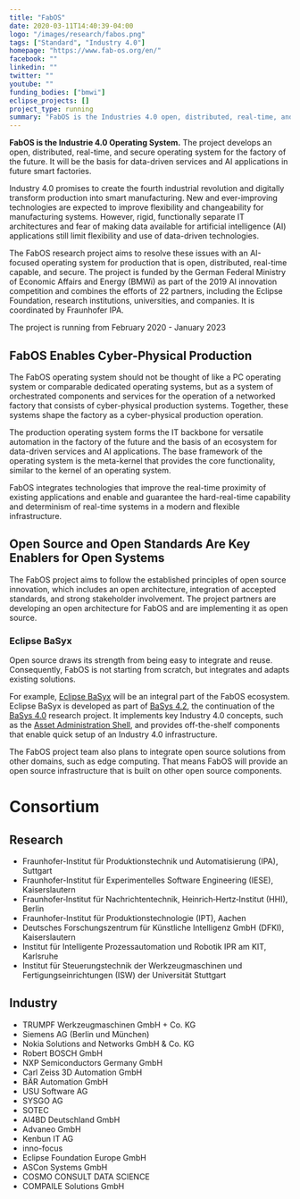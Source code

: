 ```yaml
---
title: "FabOS"
date: 2020-03-11T14:40:39-04:00
logo: "/images/research/fabos.png"
tags: ["Standard", "Industry 4.0"]
homepage: "https://www.fab-os.org/en/"
facebook: ""
linkedin: ""
twitter: ""
youtube: ""
funding_bodies: ["bmwi"]
eclipse_projects: []
project_type: running
summary: "FabOS is the Industries 4.0 open, distributed, real-time, and secure operating system."
---
```


**FabOS is the Industrie 4.0 Operating System.** The project develops an open, distributed, real-time, and secure operating system for the factory of the future. It will be the basis for data-driven services and AI applications in future smart factories.

Industry 4.0 promises to create the fourth industrial revolution and digitally transform production into smart manufacturing. New and ever-improving technologies are expected to improve flexibility and changeability for manufacturing systems. However, rigid, functionally separate IT architectures and fear of making data available for artificial intelligence (AI) applications still limit flexibility and use of data-driven technologies.

The FabOS research project aims to resolve these issues with an AI-focused operating system for production that is open, distributed, real-time capable, and secure. The project is funded by the German Federal Ministry of Economic Affairs and Energy (BMWi) as part of the 2019 AI innovation competition and combines the efforts of 22 partners, including the Eclipse Foundation, research institutions, universities, and companies. It is coordinated by Fraunhofer IPA.

The project is running from February 2020 - January 2023

## FabOS Enables Cyber-Physical Production

The FabOS operating system should not be thought of like a PC operating system or comparable dedicated operating systems, but as a system of orchestrated components and services for the operation of a networked factory that consists of cyber-physical production systems. Together, these systems shape the factory as a cyber-physical production operation.

The production operating system forms the IT backbone for versatile automation in the factory of the future and the basis of an ecosystem for data-driven services and AI applications. The base framework of the operating system is the meta-kernel that provides the core functionality, similar to the kernel of an operating system.

FabOS integrates technologies that improve the real-time proximity of existing applications and enable and guarantee the hard-real-time capability and determinism of real-time systems in a modern and flexible infrastructure.

## Open Source and Open Standards Are Key Enablers for Open Systems
The FabOS project aims to follow the established principles of open source innovation, which includes an open architecture, integration of accepted standards, and strong stakeholder involvement. The project partners are developing an open architecture for FabOS and are implementing it as open source.

### Eclipse BaSyx
Open source draws its strength from being easy to integrate and reuse. Consequently, FabOS is not starting from scratch, but integrates and adapts existing solutions.

For example, [Eclipse BaSyx](https://www.eclipse.org/basyx/) will be an integral part of the FabOS ecosystem. Eclipse BaSyx is developed as part of [BaSys 4.2](https://www.basys40.de/), the continuation of the [BaSys 4.0](https://www.basys40.de/) research project. It implements key Industry 4.0 concepts, such as the [Asset Administration Shell](https://www.plattform-i40.de/PI40/Redaktion/EN/Downloads/Publikation/Details-of-the-Asset-Administration-Shell-Part1.html), and provides off-the-shelf components that enable quick setup of an Industry 4.0 infrastructure.

The FabOS project team also plans to integrate open source solutions from other domains, such as edge computing. That means FabOS will provide an open source infrastructure that is built on other open source components.

# Consortium
## Research
* Fraunhofer-Institut für Produktionstechnik und Automatisierung (IPA), Suttgart
* Fraunhofer-Institut für Experimentelles Software Engineering (IESE), Kaiserslautern
* Fraunhofer‐Institut für Nachrichtentechnik, Heinrich‐Hertz‐Institut (HHI), Berlin
* Fraunhofer-Institut für Produktionstechnologie (IPT), Aachen
* Deutsches Forschungszentrum für Künstliche Intelligenz GmbH (DFKI), Kaiserslautern
* Institut für Intelligente Prozessautomation und Robotik IPR am KIT, Karlsruhe
* Institut für Steuerungstechnik der Werkzeugmaschinen und Fertigungseinrichtungen (ISW) der Universität Stuttgart 

## Industry
* TRUMPF Werkzeugmaschinen GmbH + Co. KG
* Siemens AG (Berlin und München)
* Nokia Solutions and Networks GmbH & Co. KG
* Robert BOSCH GmbH
* NXP Semiconductors Germany GmbH
* Carl Zeiss 3D Automation GmbH
* BÄR Automation GmbH
* USU Software AG
* SYSGO AG
* SOTEC
* AI4BD Deutschland GmbH
* Advaneo GmbH
* Kenbun IT AG
* inno-focus
* Eclipse Foundation Europe GmbH
* ASCon Systems GmbH
* COSMO CONSULT DATA SCIENCE
* COMPAILE Solutions GmbH

